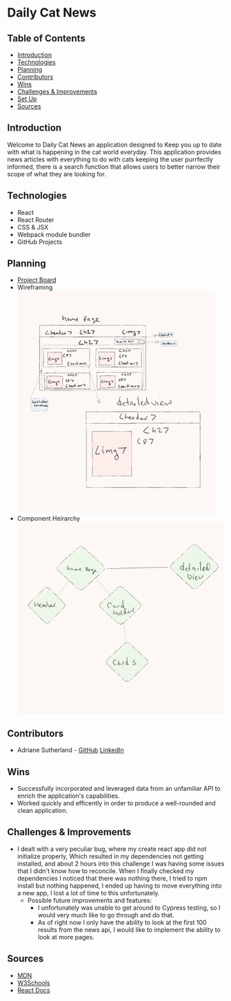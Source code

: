# Daily Cat News
## Table of Contents
  - [Introduction](#Introduction)
  - [Technologies](#Technologies)
  - [Planning](#Planning)
  - [Contributors](#Contributors)
  - [Wins](#Wins)
  - [Challenges & Improvements](#Challenges-&-Improvements)
  - [Set Up](#Set-Up)
  - [Sources](#Sources)
## Introduction
Welcome to Daily Cat News an application designed to Keep you up to date with what is happening in the cat world everyday. This application provides news articles with everything to do with cats keeping the user purrfectly informed, there is a search function that allows users to better narrow their scope of what they are looking for.
## Technologies
  - React
  - React Router
  - CSS & JSX
  - Webpack module bundler
  - GitHub Projects
## Planning
- [Project Board](https://github.com/users/asutherland91/projects/2/views/1)
- Wireframing         
![Alt text](<src/Assets/image (1).png>)
- Component Heirarchy 
![Alt text](src/Assets/ima.png)

## Contributors
  - Adriane Sutherland - [GitHub](https://github.com/asutherland91) [LinkedIn](https://www.linkedin.com/in/adrianesutherland/)
## Wins
- Successfully incorporated and leveraged data from an unfamiliar API to enrich the application's capabilities.
- Worked quickly and efficently in order to produce a well-rounded and clean application.
## Challenges & Improvements
- I dealt with a very peculiar bug, where my create react app did not initialize properly, Which resulted in my dependencies not getting installed, and about 2 hours into this challenge I was having some issues that I didn't know how to reconcile.  When I finally checked my dependencies I noticed that there was nothing there, I tried to npm install but nothing happened, I ended up having to  move everything into a new app, I lost a lot of time to this unfortunately. 
  - Possible future improvements and features:
    - I unfortunately was unable to get around to Cypress testing, so I would very much like to go through and do that.
    - As of right now I only have the ability to look at the first 100 results from the news api, I would like to implement the ability to look at more pages.
## Sources
  - [MDN](http://developer.mozilla.org/en-US/)
  - [W3Schools](https://www.w3schools.com/)
  - [React Docs](https://reactjs.org/docs/getting-started.html)